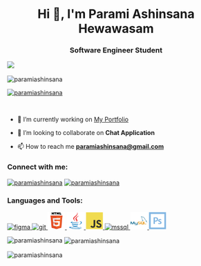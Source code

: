 <h1 align="center">Hi 👋, I'm Parami Ashinsana Hewawasam</h1>
<h3 align="center">Software Engineer Student</h3>

<img src="https://img.freepik.com/free-vector/programmer-working-isometric-style_52683-16805.jpg?t=st=1687595738~exp=1687596338~hmac=44d6e2d964dfee07b1e60b6b67cf082c00d6fc1304b956dc98b02dd3be5b53b0">

<p align="left"> <img src="https://komarev.com/ghpvc/?username=paramiashinsana&label=Profile%20views&color=0e75b6&style=flat" alt="paramiashinsana" /> </p>

<p align="left"> <a href="https://github.com/ryo-ma/github-profile-trophy"><img src="https://github-profile-trophy.vercel.app/?username=paramiashinsana" alt="paramiashinsana" /></a> </p>

<p align="left"> <a href="https://twitter.com/" target="blank"><img src="https://img.shields.io/twitter/follow/?logo=twitter&style=for-the-badge" alt="" /></a> </p>

- 🔭 I’m currently working on [My Portfolio](https://github.com/ParamiAshinsana/My-Portfolio.git)

- 👯 I’m looking to collaborate on **Chat Application**

- 📫 How to reach me **paramiashinsana@gmail.com**

<h3 align="left">Connect with me:</h3>
<p align="left">
<a href="https://linkedin.com/in/paramiashinsana" target="blank"><img align="center" src="https://raw.githubusercontent.com/rahuldkjain/github-profile-readme-generator/master/src/images/icons/Social/linked-in-alt.svg" alt="paramiashinsana" height="30" width="40" /></a>
<a href="https://instagram.com/paramiashinsana" target="blank"><img align="center" src="https://raw.githubusercontent.com/rahuldkjain/github-profile-readme-generator/master/src/images/icons/Social/instagram.svg" alt="paramiashinsana" height="30" width="40" /></a>
</p>

<h3 align="left">Languages and Tools:</h3>
<p align="left"> <a href="https://www.figma.com/" target="_blank" rel="noreferrer"> <img src="https://www.vectorlogo.zone/logos/figma/figma-icon.svg" alt="figma" width="40" height="40"/> </a> <a href="https://git-scm.com/" target="_blank" rel="noreferrer"> <img src="https://www.vectorlogo.zone/logos/git-scm/git-scm-icon.svg" alt="git" width="40" height="40"/> </a> <a href="https://www.w3.org/html/" target="_blank" rel="noreferrer"> <img src="https://raw.githubusercontent.com/devicons/devicon/master/icons/html5/html5-original-wordmark.svg" alt="html5" width="40" height="40"/> </a> <a href="https://www.java.com" target="_blank" rel="noreferrer"> <img src="https://raw.githubusercontent.com/devicons/devicon/master/icons/java/java-original.svg" alt="java" width="40" height="40"/> </a> <a href="https://developer.mozilla.org/en-US/docs/Web/JavaScript" target="_blank" rel="noreferrer"> <img src="https://raw.githubusercontent.com/devicons/devicon/master/icons/javascript/javascript-original.svg" alt="javascript" width="40" height="40"/> </a> <a href="https://www.microsoft.com/en-us/sql-server" target="_blank" rel="noreferrer"> <img src="https://www.svgrepo.com/show/303229/microsoft-sql-server-logo.svg" alt="mssql" width="40" height="40"/> </a> <a href="https://www.mysql.com/" target="_blank" rel="noreferrer"> <img src="https://raw.githubusercontent.com/devicons/devicon/master/icons/mysql/mysql-original-wordmark.svg" alt="mysql" width="40" height="40"/> </a> <a href="https://www.photoshop.com/en" target="_blank" rel="noreferrer"> <img src="https://raw.githubusercontent.com/devicons/devicon/master/icons/photoshop/photoshop-line.svg" alt="photoshop" width="40" height="40"/> </a> </p>

<p><img align="left" src="https://github-readme-stats.vercel.app/api/top-langs?username=paramiashinsana&show_icons=true&locale=en&layout=compact" alt="paramiashinsana" /></p>

<p>&nbsp;<img align="center" src="https://github-readme-stats.vercel.app/api?username=paramiashinsana&show_icons=true&locale=en" alt="paramiashinsana" /></p>

<p><img align="center" src="https://github-readme-streak-stats.herokuapp.com/?user=paramiashinsana&" alt="paramiashinsana" /></p>
